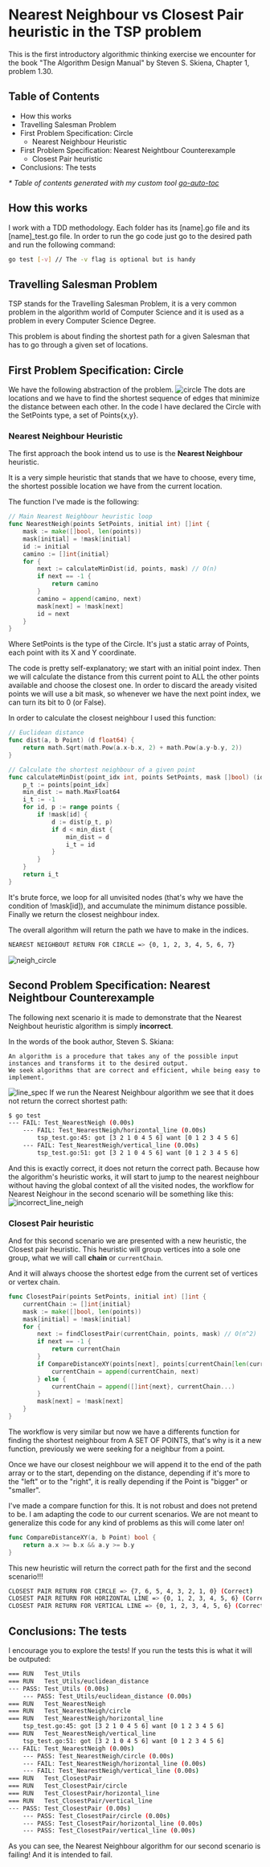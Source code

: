 # Nearest Neighbour vs Closest Pair heuristic in the TSP problem
This is the first introductory algorithmic thinking exercise we encounter for the book "The Algorithm Design Manual" by Steven S. Skiena, Chapter 1, problem 1.30.

## Table of Contents
-  How this works
-  Travelling Salesman Problem
-  First Problem Specification: Circle
   -  Nearest Neighbour Heuristic
-  First Problem Specification: Nearest Neightbour Counterexample
   -  Closest Pair heuristic
-  Conclusions: The tests

*\* Table of contents generated with my custom tool [go-auto-toc](https://github.com/ggcr/go-auto-toc)*

## How this works
I work with a TDD methodology. Each folder has its [name].go file and its [name]_test.go file. In order to run the go code just go to the desired path and run the following command:
```bash
go test [-v] // The -v flag is optional but is handy
```

## Travelling Salesman Problem
TSP stands for the Travelling Salesman Problem, it is a very common problem in the algorithm world of Computer Science and it is used as a problem in every Computer Science Degree.

This problem is about finding the shortest path for a given Salesman that has to go through a given set of locations.

## First Problem Specification: Circle
We have the following abstraction of the problem.
![circle](https://i.imgur.com/5mpvqO4.jpeg)
The dots are locations and we have to find the shortest sequence of edges that minimize the distance between each other.
In the code I have declared the Circle with the SetPoints type, a set of Points{x,y}.

### Nearest Neighbour Heuristic
The first approach the book intend us to use is the **Nearest Neighbour** heuristic.

It is a very simple heuristic that stands that we have to choose, every time, the shortest possible location we have from the current location.

The function I've made is the following:
```go
// Main Nearest Neighbour heuristic loop
func NearestNeigh(points SetPoints, initial int) []int {
	mask := make([]bool, len(points))
	mask[initial] = !mask[initial]
	id := initial
	camino := []int{initial}
	for {
		next := calculateMinDist(id, points, mask) // O(n)
		if next == -1 {
			return camino
		}
		camino = append(camino, next)
		mask[next] = !mask[next]
		id = next
	}
}
```

Where SetPoints is the type of the Circle. It's just a static array of Points, each point with its X and Y coordinate.

The code is pretty self-explanatory; we start with an initial point index. Then we will calculate the distance from this current point to ALL the other points available and choose the closest one.
In order to discard the aready visited points we will use a bit mask, so whenever we have the next point index, we can turn its bit to 0 (or False).

In order to calculate the closest neighbour I used this function:

```go
// Euclidean distance
func dist(a, b Point) (d float64) {
	return math.Sqrt(math.Pow(a.x-b.x, 2) + math.Pow(a.y-b.y, 2))
}

// Calculate the shortest neighbour of a given point
func calculateMinDist(point_idx int, points SetPoints, mask []bool) (idx int) {
	p_t := points[point_idx]
	min_dist := math.MaxFloat64
	i_t := -1
	for id, p := range points {
		if !mask[id] {
			d := dist(p_t, p)
			if d < min_dist {
				min_dist = d
				i_t = id
			}
		}
	}
	return i_t
}
```

It's brute force, we loop for all unvisited nodes (that's why we have the condition of !mask[id]), and accumulate the minimum distance possible. Finally we return the closest neighbour index.

The overall algorithm will return the path we have to make in the indices.
```bash
NEAREST NEIGHBOUT RETURN FOR CIRCLE => {0, 1, 2, 3, 4, 5, 6, 7}
```
![neigh_circle](https://i.imgur.com/2JAzkfo.jpeg)

## Second Problem Specification: Nearest Neightbour Counterexample
The following next scenario it is made to demonstrate that the Nearest Neighbout heuristic algorithm is simply **incorrect**.

In the words of the book author, Steven S. Skiana:
```
An algorithm is a procedure that takes any of the possible input instances and transforms it to the desired output.
We seek algorithms that are correct and efficient, while being easy to implement.
```

![line_spec](https://i.imgur.com/2wau5GM.png)
If we run the Nearest Neighbour algorithm we see that it does not return the correct shortest path:
```bash
$ go test
--- FAIL: Test_NearestNeigh (0.00s)
    --- FAIL: Test_NearestNeigh/horizontal_line (0.00s)
        tsp_test.go:45: got [3 2 1 0 4 5 6] want [0 1 2 3 4 5 6]
    --- FAIL: Test_NearestNeigh/vertical_line (0.00s)
        tsp_test.go:51: got [3 2 1 0 4 5 6] want [0 1 2 3 4 5 6]
```

And this is exactly correct, it does not return the correct path. Because how the algorithm's heuristic works, it will start to jump to the nearest neighbour without having the global context of all the visited nodes, the workflow for Nearest Neighour in the second scenario will be something like this:
![incorrect_line_neigh](https://i.imgur.com/dHxAt45.jpeg)

### Closest Pair heuristic
And for this second scenario we are presented with a new heuristic, the Closest pair heuristic. This heuristic will group vertices into a sole one group, what we will call **chain** or ```currentChain```.

And it will always choose the shortest edge from the current set of vertices or vertex chain.

```go
func ClosestPair(points SetPoints, initial int) []int {
	currentChain := []int{initial}
	mask := make([]bool, len(points))
	mask[initial] = !mask[initial]
	for {
		next := findClosestPair(currentChain, points, mask) // O(n^2)
		if next == -1 {
			return currentChain
		}
		if CompareDistanceXY(points[next], points[currentChain[len(currentChain)-1]]) {
			currentChain = append(currentChain, next)
		} else {
			currentChain = append([]int{next}, currentChain...)
		}
		mask[next] = !mask[next]
	}
}
```

The workflow is very similar but now we have a differents function for finding the shortest neighbour from A SET OF POINTS, that's why is it a new function, previously we were seeking for a neighbur from a point.

Once we have our closest neighbour we will append it to the end of the path array or to the start, depending on the distance, depending if it's more to the "left" or to the "right", it is really depending if the Point is "bigger" or "smaller".

I've made a compare function for this. It is not robust and does not pretend to be. I am adapting the code to our current scenarios. We are not meant to generalize this code for any kind of problems as this will come later on!

```go
func CompareDistanceXY(a, b Point) bool {
	return a.x >= b.x && a.y >= b.y
}
```

This new heuristic will return the correct path for the first and the second scenario!!!

```bash
CLOSEST PAIR RETURN FOR CIRCLE => {7, 6, 5, 4, 3, 2, 1, 0} (Correct)
CLOSEST PAIR RETURN FOR HORIZONTAL LINE => {0, 1, 2, 3, 4, 5, 6} (Correct)
CLOSEST PAIR RETURN FOR VERTICAL LINE => {0, 1, 2, 3, 4, 5, 6} (Correct)
```

## Conclusions: The tests
I encourage you to explore the tests!
If you run the tests this is what it will be outputed:
```bash
=== RUN   Test_Utils
=== RUN   Test_Utils/euclidean_distance
--- PASS: Test_Utils (0.00s)
    --- PASS: Test_Utils/euclidean_distance (0.00s)
=== RUN   Test_NearestNeigh
=== RUN   Test_NearestNeigh/circle
=== RUN   Test_NearestNeigh/horizontal_line
    tsp_test.go:45: got [3 2 1 0 4 5 6] want [0 1 2 3 4 5 6]
=== RUN   Test_NearestNeigh/vertical_line
    tsp_test.go:51: got [3 2 1 0 4 5 6] want [0 1 2 3 4 5 6]
--- FAIL: Test_NearestNeigh (0.00s)
    --- PASS: Test_NearestNeigh/circle (0.00s)
    --- FAIL: Test_NearestNeigh/horizontal_line (0.00s)
    --- FAIL: Test_NearestNeigh/vertical_line (0.00s)
=== RUN   Test_ClosestPair
=== RUN   Test_ClosestPair/circle
=== RUN   Test_ClosestPair/horizontal_line
=== RUN   Test_ClosestPair/vertical_line
--- PASS: Test_ClosestPair (0.00s)
    --- PASS: Test_ClosestPair/circle (0.00s)
    --- PASS: Test_ClosestPair/horizontal_line (0.00s)
    --- PASS: Test_ClosestPair/vertical_line (0.00s)
```

As you can see, the Nearest Neighbour algorithm for our second scenario is failing! And it is intended to fail.
